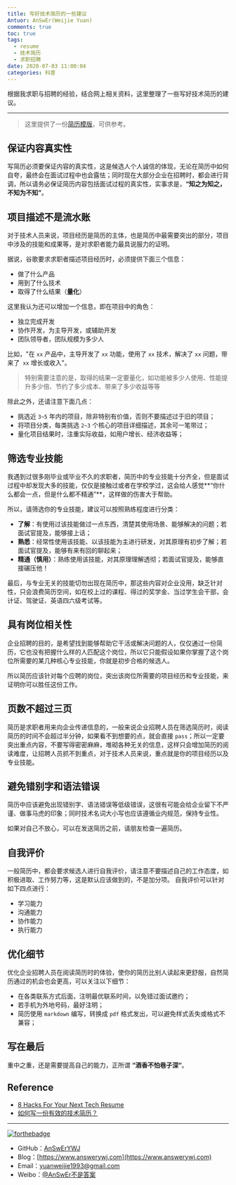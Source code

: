 ```yaml
---
title: 写好技术简历的一些建议
Antuor: AnSwEr(Weijie Yuan)
comments: true
toc: true
tags:
  - resume
  - 技术简历
  - 求职招聘
date: 2020-07-03 11:00:04
categories: 科普
---
```


根据我求职与招聘的经验，结合网上相关资料，这里整理了一些写好技术简历的建议。

-----
<!--more-->

> 这里提供了一份[简历模版](https://github.com/AnSwErYWJ/resume/blob/master/template.md)，可供参考。

## 保证内容真实性
写简历必须要保证内容的真实性，这是候选人个人诚信的体现，无论在简历中如何自夸，最终会在面试过程中也会露怯；同时现在大部分企业在招聘时，都会进行背调，所以请务必保证简历内容包括面试过程的真实性，实事求是，**“知之为知之，不知为不知”**。

## 项目描述不是流水账
对于技术人员来说，项目经历是简历的主体，也是简历中最需要突出的部分，项目中涉及的技能和成果等，是对求职者能力最具说服力的证明。

据说，谷歌要求求职者描述项目经历时，必须提供下面三个信息：
- 做了什么产品
- 用到了什么技术
- 取得了什么结果（**量化**）

这里我认为还可以增加一个信息，即在项目中的角色：
- 独立完成开发
- 协作开发，为主导开发，或辅助开发
- 团队领导者，团队规模为多少人

比如，"在 `xx` 产品中，主导开发了 `xx` 功能，使用了 `xx` 技术，解决了 `xx` 问题，带来了` xx` 增长或收入"。

> 特别需要注意的是，取得的结果一定要量化，如功能被多少人使用、性能提升多少倍、节约了多少成本、带来了多少收益等等

除此之外，还请注意下面几点：
- 挑选近 `3~5` 年内的项目，除非特别有价值，否则不要描述过于旧的项目；
- 将项目分类，每类挑选 `2~3` 个核心的项目详细描述，其余可一笔带过；
- 量化项目结果时，注重实际收益，如用户增长、经济收益等；

## 筛选专业技能
我遇到过很多刚毕业或毕业不久的求职者，简历中的专业技能十分齐全，但是面试过程中却发现大多的技能，仅仅是接触过或者在学校学过，这会给人感觉**“你什么都会一点，但是什么都不精通”**，这样做的伤害大于帮助。

所以，请筛选你的专业技能，建议可以按照熟练程度进行分类：
- **了解**：有使用过该技能做过一点东西，清楚其使用场景、能够解决的问题；若面试官提及，能够接上话；
- **熟悉**：经常性使用该技能、以该技能为主进行研发，对其原理有初步了解；若面试官提及，能够有来有回的聊起来；
- **精通（慎用）**：熟练使用该技能，对其原理理解透彻；若面试官提及，能够直接碾压他！

最后，与专业无关的技能切勿出现在简历中，那这些内容对企业没用，缺乏针对性，只会浪费简历空间，如在校上过的课程、得过的奖学金、当过学生会干部，会计证、驾驶证、英语四六级考试等。

## 具有岗位相关性
企业招聘的目的，是希望找到能够帮助它干活或解决问题的人，仅仅通过一份简历，它也没有把握什么样的人匹配这个岗位，所以它只能假设如果你掌握了这个岗位所需要的某几种核心专业技能，你就是初步合格的候选人。

所以简历应该针对每个应聘的岗位，突出该岗位所需要的项目经历和专业技能，来证明你可以胜任这份工作。

## 页数不超过三页
简历是求职者用来向企业传递信息的，一般来说企业招聘人员在筛选简历时，阅读简历的时间不会超过半分钟，如果看不到想要的点，就会直接 `pass`；所以一定要突出重点内容，不要写得密密麻麻，堆砌各种无关的信息，这样只会增加简历的阅读难度，让招聘人员抓不到重点，对于技术人员来说，重点就是你的项目经历以及专业技能。

## 避免错别字和语法错误
简历中应该避免出现错别字、语法错误等低级错误，这很有可能会给企业留下不严谨、做事马虎的印象；同时技术名词大小写也应该遵循业内规范，保持专业性。

如果对自己不放心，可以在发送简历之前，请朋友检查一遍简历。

## 自我评价
一般简历中，都会要求候选人进行自我评价，请注意不要描述自己的工作态度，如积极进取、工作努力等，这是默认应该做到的，不是加分项。
自我评价可以针对如下四点进行：
- 学习能力
- 沟通能力
- 协作能力
- 执行能力

## 优化细节
优化企业招聘人员在阅读简历时的体验，使你的简历比别人读起来更舒服，自然简历通过的机会也会更高，可以关注以下细节：
- 在各类联系方式后面，注明最优联系时间，以免错过面试邀约；
- 若手机为外地号码，最好注明；
- 简历使用 `markdown` 编写，转换成 `pdf` 格式发出，可以避免样式丢失或格式不兼容；

## 写在最后
重中之重，还是需要提高自己的能力，正所谓 **“酒香不怕巷子深“**。

## Reference
- [8 Hacks For Your Next Tech Resume](https://dev.to/gemography/common-mistakes-in-dev-cvs-2a17)
- [如何写一份有效的技术简历？](http://www.ruanyifeng.com/blog/2020/01/technical-resume.html)

-----

[![forthebadge](http://forthebadge.com/images/badges/ages-20-30.svg)](http://forthebadge.com)
- GitHub：[AnSwErYWJ](https://github.com/AnSwErYWJ)
- Blog：[https://www.answerywj.com](https://www.answerywj.com)
- Email：[yuanweijie1993@gmail.com](https://mail.google.com)
- Weibo：[@AnSwEr不是答案](https://weibo.com/1783591593)